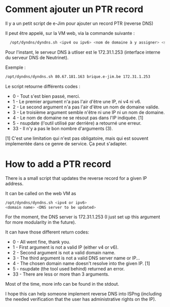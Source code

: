 <!-- TITLE: Reverse DNS -->
# Comment ajouter un PTR record
Il y a un petit script de e-Jim pour ajouter un record PTR (reverse DNS)

Il peut être appelé, sur la VM web, via la commande suivante :

```bash
  /opt/dyndns/dyndns.sh <ipv4 ou ipv6> <nom de domaine à y assigner> <serveur DNS à mettre à jour>
```

Pour l'instant, le serveur DNS à utliser est le 172.31.1.253 (interface interne du serveur DNS de Neutrinet).

Exemple :

```bash
/opt/dyndns/dyndns.sh 80.67.181.163 brique.e-jim.be 172.31.1.253
```

Le script retourne différents codes :

- 0 - Tout s'est bien passé, merci.
- 1 - Le premier argument n'a pas l'air d'être une IP, ni v4 ni v6.
- 2 - Le second argument n'a pas l'air d'être un nom de domaine valide.
- 3 - Le troisième argument semble n'être ni une IP ni un nom de domaine.
- 4 - Le nom de domaine ne se résout pas dans l'IP indiquée. [1]
- 5 - nsupdate (l'outil utilisé par derrière) a retourné une erreur. 
- 33 - Il n'y a pas le bon nombre d'arguments (3).

[1] C'est une limitation qui n'est pas obligatoire, mais qui est souvent implementée dans ce genre de service. Ça peut s'adapter.

# How to add a PTR record

There is a small script that updates the reverse record for a given IP address.

It can be called on the web VM as 

```bash
/opt/dyndns/dyndns.sh <ipv4 or ipv6>
<domain name> <DNS server to be updated>
```

For the moment, the DNS server is 172.31.1.253 (I just set up this argument for more modularity in the future).

It can have those different return codes:

- 0 - All went fine, thank you.
- 1 - First argument is not a valid IP (either v4 or v6).
- 2 - Second argument is not a valid domain name.
- 3 - The third argument is not a valid DNS server name or IP...
- 4 - The chosen domain name doesn't resolve into the given IP.  [1]
- 5 - nsupdate (the tool used behind) returned an error.
- 33 - There are less or more than 3 arguments.

Most of the time, more info can be found in the stdout.

I hope this can help someone implement reverse DNS into ISPng (including
the needed verification that the user has administrative rights on the IP).